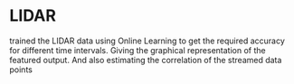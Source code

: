 # LIDAR
trained the LIDAR data using Online Learning to get the required accuracy for different time intervals.
Giving the graphical representation of the featured output.
And also estimating the correlation of the streamed data points
